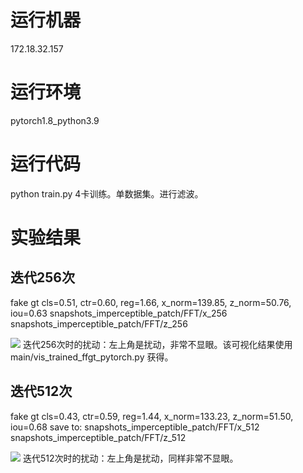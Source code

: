 # 运行机器
172.18.32.157

# 运行环境
pytorch1.8_python3.9

# 运行代码
python train.py
4卡训练。单数据集。进行滤波。

# 实验结果

## 迭代256次
fake gt cls=0.51, ctr=0.60, reg=1.66, x_norm=139.85, z_norm=50.76, iou=0.63 snapshots_imperceptible_patch/FFT/x_256 snapshots_imperceptible_patch/FFT/z_256

![](256.jpg)
迭代256次时的扰动：左上角是扰动，非常不显眼。该可视化结果使用 main/vis_trained_ffgt_pytorch.py 获得。

## 迭代512次
fake gt cls=0.43, ctr=0.59, reg=1.44, x_norm=133.23, z_norm=51.50, iou=0.68 save to: snapshots_imperceptible_patch/FFT/x_512 snapshots_imperceptible_patch/FFT/z_512

![](512.jpg)
迭代512次时的扰动：左上角是扰动，同样非常不显眼。
